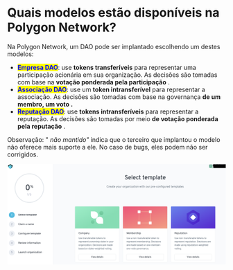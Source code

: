 # Quais modelos estão disponíveis na Polygon Network?

Na Polygon Network, um DAO pode ser implantado escolhendo um destes modelos:

* <mark style="color:blue;">**Empresa DAO**</mark>: use **tokens transferíveis** para representar uma participação acionária em sua organização. As decisões são tomadas com base na **votação ponderada pela participação** .
* <mark style="color:blue;">**Associação DAO**</mark>: use um **token intransferível** para representar a associação. As decisões são tomadas com base na governança **de um membro, um voto .**
* <mark style="color:blue;">**Reputação DAO**</mark>: use **tokens intransferíveis** para representar a reputação. As decisões são tomadas por meio **de votação ponderada pela reputação** .

Observação: " _não mantido"_ indica que o terceiro que implantou o modelo não oferece mais suporte a ele. No caso de bugs, eles podem não ser corrigidos.

![](<../../../.gitbook/assets/Schermata 2022-02-03 alle 12.11.03.png>)
